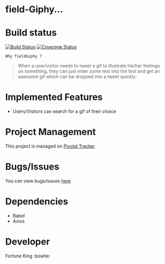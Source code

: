 # field-Giphy...

# Build status
[![Build Status](https://travis-ci.com/chunkingz/fieldGiphy.svg?branch=develop)](https://travis-ci.com/chunkingz/fieldGiphy)
[![Coverage Status](https://coveralls.io/repos/github/chunkingz/fieldGiphy/badge.svg?branch=master)](https://coveralls.io/github/chunkingz/fieldGiphy?branch=master)

`Why fieldGiphy ?`
> When a user/visitor needs to tweet a gif to illustrate his/her feelings on something, they can just enter some text into the tool and get an awesome gif which can be dropped into a tweet quickly.


# Implemented Features
- Users/Visitors can search for a gif of their choice

# Project Management
This project is managed on [Pivotal Tracker](https://www.pivotaltracker.com/n/projects/2229291)

# Bugs/Issues
You can view bugs/issues [here]("https://github.com/chunkingz/fieldGiphy/issues")

# Dependencies
- Babel
- Axios

# Developer
Fortune King :bowtie:
